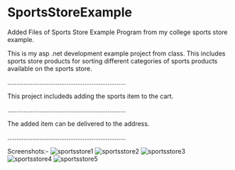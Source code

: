 # SportsStoreExample
Added Files of Sports Store Example Program from my college sports store example.

This is my asp .net development example project from class. 
This includes sports store products for sorting different categories of sports products available on the sports store.

..................................................................

This project includeds adding the sports item to the cart.

..................................................................

The added item can be delivered to the address.

..................................................................

Screenshots:-
![sportsstore1](https://user-images.githubusercontent.com/49514628/109269341-59e9c300-77da-11eb-879b-6af98fedd982.JPG)
![sportsstore2](https://user-images.githubusercontent.com/49514628/109269342-5a825980-77da-11eb-926d-32122603d252.JPG)
![sportsstore3](https://user-images.githubusercontent.com/49514628/109269344-5a825980-77da-11eb-838a-c1e16e37b5ef.JPG)
![sportsstore4](https://user-images.githubusercontent.com/49514628/109269345-5a825980-77da-11eb-901f-812106e8c7a1.JPG)
![sportsstore5](https://user-images.githubusercontent.com/49514628/109269347-5a825980-77da-11eb-8cb1-758f76ff8ada.JPG)



